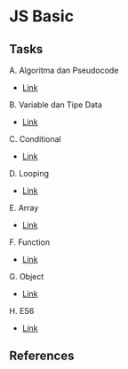 # JS Basic

## Tasks

A. Algoritma dan Pseudocode

- [Link](./algoritmapseudocode.js)

B. Variable dan Tipe Data

- [Link](./variabletipedata.js)

C. Conditional

- [Link](./conditional.js)

D. Looping

- [Link](./looping.js)

E. Array

- [Link](./array.js)

F. Function

- [Link](./function.js)

G. Object

- [Link](./object.js)

H. ES6

- [Link](./es6.js)

## References
